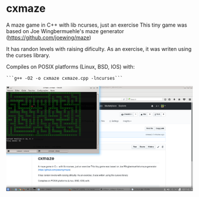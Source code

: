 # cxmaze
A maze game in C++ with lib ncurses, just an exercise
This tiny game was based on Joe Wingbermuehle's maze generator (https://github.com/joewing/maze)

It has randon levels with raising dificulty. As an exercise, it was writen using the curses library.


Compiles on POSIX platforms (Linux, BSD, IOS) with:
    
    ```g++ -O2 -o cxmaze cxmaze.cpp -lncurses```
    
![](screenshot.png)
